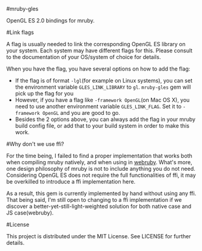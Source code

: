 #mruby-gles

OpenGL ES 2.0 bindings for mruby.

#Link flags

A flag is usually needed to link the corresponding OpenGL ES library on your system. Each system may have different flags for this. Please consult to the documentation of your OS/system of choice for details.

When you have the flag, you have several options on how to add the flag:

* If the flag is of format `-lgl`(for example on Linux systems), you can set the environment variable `GLES_LINK_LIBRARY` to `gl`. `mruby-gles` gem will pick up the flag for you
* However, if you have a flag like `-framework OpenGL`(on Mac OS X), you need to use another environment variable `GLES_LINK_FLAG`. Set it to `-framework OpenGL` and you are good to go.
* Besides the 2 options above, you can always add the flag in your mruby build config file, or add that to your build system in order to make this work.

#Why don't we use ffi?

For the time being, I failed to find a proper implementation that works both when compiling mruby natively, and when using in [webruby](https://github.com/xxuejie/webruby). What's more, one design philosophy of mruby is not to include anything you do not need. Considering OpenGL ES does not require the full functionalities of ffi, it may be overkilled to introduce a ffi implementation here.

As a result, this gem is currently implemented by hand without using any ffi. That being said, I'm still open to changing to a ffi implementation if we discover a better-yet-still-light-weighted solution for both native case and JS case(webruby).

#License

This project is distributed under the MIT License. See LICENSE for further details.
